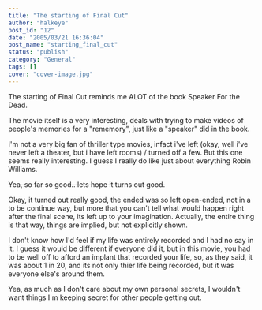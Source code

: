 ```yaml
---
title: "The starting of Final Cut"
author: "halkeye"
post_id: "12"
date: "2005/03/21 16:36:04"
post_name: "starting_final_cut"
status: "publish"
category: "General"
tags: []
cover: "cover-image.jpg"
---
```


The starting of Final Cut reminds me ALOT of the book Speaker For the Dead.

The movie itself is a very interesting, deals with trying to make videos of people's memories for a "rememory", just like a "speaker" did in the book.

I'm not a very big fan of thriller type movies, infact i've left (okay, well i've never left a theater, but i have left rooms) / turned off a few. But this one seems really interesting. I guess I really do like just about everything Robin Williams.

<s>Yea, so far so good.. lets hope it turns out good.</s>

Okay, it turned out really good, the ended was so left open-ended, not in a to be continue way, but more that you can't tell what would happen right after the final scene, its left up to your imagination. Actually, the entire thing is that way, things are implied, but not explicitly shown.

I don't know how I'd feel if my life was entirely recorded and I had no say in it. I guess it would be different if everyone did it, but in this movie, you had to be well off to afford an implant that recorded your life, so, as they said, it was about 1 in 20, and its not only thier life being recorded, but it was everyone else's around them.

Yea, as much as I don't care about my own personal secrets, I wouldn't want things I'm keeping secret for other people getting out.